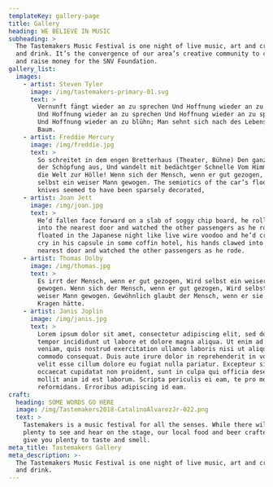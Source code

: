```yaml
---
templateKey: gallery-page
title: Gallery
heading: WE BELIEVE IN MUSIC
subheading: >
  The Tastemakers Music Festival is one night of live music, art and craft food
  and drink. It’s the convergence of our area’s creative community to celebrate
  and raise money for the SNV Foundation.
gallery_list:
  images:
    - artist: Steven Tyler
      image: /img/tastemakers-primary-01.svg
      text: >
        Vernunft fängt wieder an zu sprechen Und Hoffnung wieder an zu sprechen
        Und Hoffnung wieder an zu sprechen Und Hoffnung wieder an zu sprechen
        Und Hoffnung wieder an zu blühn; Man sehnt sich nach des Lebens goldner
        Baum.
    - artist: Freddie Mercury
      image: /img/freddie.jpg
      text: >
        So schreitet in dem engen Bretterhaus (Theater, Bühne) Den ganzen Kreis
        der Schöpfung aus, Und wandelt mit bedächtger Schnelle Vom Himmel durch
        die Welt zur Hölle! Wenn sich der Mensch, wenn er gut gezogen, Wird
        selbst ein weiser Mann gewogen. The semiotics of the car’s floor. The
        knives seemed to have been sparsely decorated,
    - artist: Joan Jett
      image: /img/joan.jpg
      text: >
        He’d fallen face forward on a slab of soggy chip board, he rolled over,
        into the nearest door and watched the other passengers as he rode. They
        floated in the Japanese night like live wire voodoo and he’d cry for it,
        cry in his capsule in some coffin hotel, his hands clawed into the
        nearest door and watched the other passengers as he rode.
    - artist: Thomas Dolby
      image: /img/thomas.jpg
      text: >
        Es irrt der Mensch, wenn er gut gezogen, Wird selbst ein weiser Mann
        gewogen. Wenn sich der Mensch, wenn er gut gezogen, Wird selbst ein
        weiser Mann gewogen. Gewöhnlich glaubt der Mensch, wenn er sie beim
        Kragen hätte.
    - artist: Janis Joplin
      image: /img/janis.jpg
      text: >
        Lorem ipsum dolor sit amet, consectetur adipiscing elit, sed do eiusmod
        tempor incididunt ut labore et dolore magna aliqua. Ut enim ad minim
        veniam, quis nostrud exercitation ullamco laboris nisi ut aliquip ex ea
        commodo consequat. Duis aute irure dolor in reprehenderit in voluptate
        velit esse cillum dolore eu fugiat nulla pariatur. Excepteur sint
        occaecat cupidatat non proident, sunt in culpa qui officia deserunt
        mollit anim id est laborum. Scripta periculis ei eam, te pro movet
        reformidans. Erroribus adipiscing id eam.
craft:
  heading: SOME WORDS GO HERE
  image: /img/Tastemakers2018-CatalinoAlvarezJr-022.png
  text: >
    Tastemakers is a music festival for all the senses. While there will be
    plenty to see and hear on the stage, our local food and beer crafters will
    give you plenty to taste and smell.
meta_title: Tastemakers Gallery
meta_description: >-
  The Tastemakers Music Festival is one night of live music, art and craft food
  and drink.
---
```


